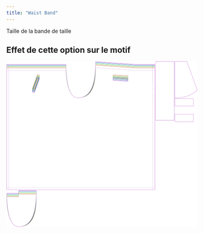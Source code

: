 ```yaml
---
title: "Waist Band"
---
```


Taille de la bande de taille

## Effet de cette option sur le motif

![Cette image montre l'effet de cette option en superposant plusieurs variantes qui ont une valeur différente pour cette option](waralee_waistbandwidth_sample.svg "Effect of this option on the pattern")
